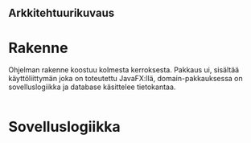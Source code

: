 ## Arkkitehtuurikuvaus

# Rakenne

Ohjelman rakenne koostuu kolmesta kerroksesta. Pakkaus ui, sisältää käyttöliittymän joka on toteutettu JavaFX:llä,
domain-pakkauksessa on sovelluslogiikka ja database käsittelee tietokantaa.

<img scr="/kuvat/pakkaus.JPG">

# Sovelluslogiikka
